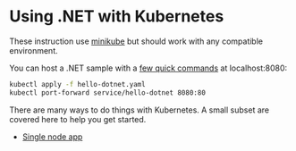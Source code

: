 # Using .NET with Kubernetes

These instruction use [minikube](https://minikube.sigs.k8s.io/) but should work with any compatible environment.

You can host a .NET sample with a [few quick commands](hello-dotnet/README.md) at localhost:8080:

```bash
kubectl apply -f hello-dotnet.yaml
kubectl port-forward service/hello-dotnet 8080:80
```

There are many ways to do things with Kubernetes. A small subset are covered here to help you get started.

- [Single node app](hello-dotnet/README.md)

